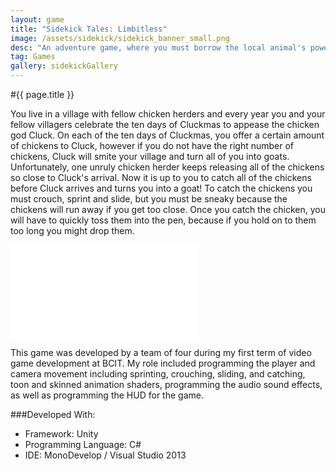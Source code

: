```yaml
---
layout: game
title: "Sidekick Tales: Limbitless"
image: /assets/sidekick/sidekick_banner_small.png
desc: "An adventure game, where you must borrow the local animal's powers in order to rescue Supman."
tag: Games
gallery: sidekickGallery
---
```

#{{ page.title }}

You live in a village with fellow chicken herders and every year you and your fellow villagers celebrate the ten days of Cluckmas to appease the chicken god Cluck. On each of the ten days of Cluckmas, you offer a certain amount of chickens to Cluck, however if you do not have the right number of chickens, Cluck will smite your village and turn all of you into goats. Unfortunately, one unruly chicken herder keeps releasing all of the chickens so close to Cluck's arrival. Now it is up to you to catch all of the chickens before Cluck arrives and turns you into a goat! To catch the chickens you must crouch, sprint and slide, but you must be sneaky because the chickens will run away if you get too close.  Once you catch the chicken, you will have to quickly toss them into the pen, because if you hold on to them too long you might drop them. 

<div class="video">
	<iframe src="//www.youtube.com/embed/aiNcoj9zleA" frameborder="0" allowfullscreen="1"></iframe>
</div>
	
This game was developed by a team of four during my first term of video game development at BCIT. My role included programming the player and camera movement including sprinting, crouching, sliding, and catching, toon and skinned animation shaders, programming the audio sound effects, as well as programming the HUD for the game.

###Developed With:
* Framework: Unity
* Programming Language: C#
* IDE: MonoDevelop / Visual Studio 2013